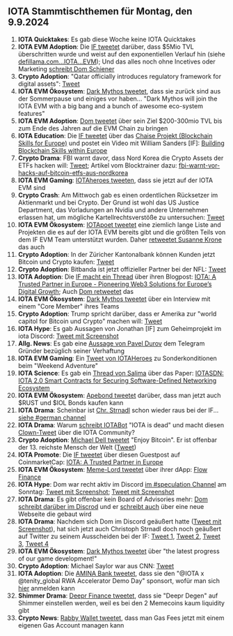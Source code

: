 ## IOTA Stammtischthemen für Montag, den 9.9.2024

1. **IOTA Quicktakes**: Es gab diese Woche keine IOTA Quicktakes 
2. **IOTA EVM Adoption**: Die [IF tweetet](https://x.com/iota/status/1830855443805085854) darüber, dass $5Mio TVL überschritten wurde und weist auf den exponentiellen Verlauf hin (siehe [defillama.com...IOTA...EVM](https://defillama.com/chain/IOTA%20EVM)); Und das alles noch ohne Incetives oder Marketing [schreibt Dom Schiener](https://x.com/DomSchiener/status/1830860613712527657)
3. **Crypto Adoption**: "Qatar officially introduces regulatory framework for digital assets": [Tweet](https://x.com/WatcherGuru/status/1830698541737746891)
4. **IOTA EVM Ökosystem**: [Dark Mythos tweetet](https://x.com/DarkMythosIOTA/status/1830516011457815030), dass sie zurück sind aus der Sommerpause und einiges vor haben... "Dark Mythos will join the IOTA EVM with a big bang and a bunch of awesome eco-system features"
5. **IOTA EVM Adoption**: [Dom tweetet](https://x.com/DomSchiener/status/1828221912947868084) über sein Ziel $200-300mio TVL bis zum Ende des Jahren auf die EVM Chain zu bringen
6. **IOTA Education**: Die [IF tweetet](https://x.com/iota/status/1830953896446980371) über das [Chaise Projekt (Blockchain Skills for Europe)](https://chaise-blockchainskills.eu/) und postet ein Video mit William Sanders [IF]: [Building Blockchain Skills within Europe](https://www.youtube.com/watch?v=QXVZc-jjP0Y)
7. **Crypto Drama**: FBI warnt davor, dass Nord Korea die Crypto Assets der ETFs hacken will: [Tweet](https://x.com/CollinBrownXRP/status/1831222120287760547); Artikel vom Blocktrainer dazu: [fbi-warnt-vor-hacks-auf-bitcoin-etfs-aus-nordkorea](https://www.blocktrainer.de/blog/fbi-warnt-vor-hacks-auf-bitcoin-etfs-aus-nordkorea)
8. **IOTA EVM Gaming**: [IOTAheroes tweeten](https://x.com/IotaHeroes/status/1830948772886581669), dass sie jetzt auf der IOTA EVM sind
9. **Crypto Crash**: Am Mittwoch gab es einen ordentlichen Rücksetzer im Aktienmarkt und bei Crypto. Der Grund ist wohl das US Justice Department, das Vorladungen an Nvidia und andere Unternehmen erlassen hat, um mögliche Kartellrechtsverstöße zu untersuchen: [Tweet](https://x.com/CollinBrownXRP/status/1831170166001983701)
10. **IOTA EVM Ökosystem**: [IOTApoet tweetet](https://x.com/IotaPoet/status/1830970436877767063) eine ziemlich lange Liste and Projekten die es auf der IOTA EVM bereits gibt und die größten Teils von dem IF EVM Team unterstützt wurden. Daher [retweetet Susanne Krone](https://x.com/SusanneKrone/status/1830975847437828428) das auch
11. **Crypto Adoption**: In der Züricher Kantonalbank können Kunden jetzt Bitcoin und Crypto kaufen: [Tweet](https://x.com/BitcoinMagazine/status/1831295803249275119)
12. **Crypto Adoption**: Bitbanda ist jetzt offizieller Partner bei der NFL: [Tweet](https://x.com/Bitpanda_global/status/1831604858551452147)
13. **IOTA Adoption**: Die [IF macht ein Thread](https://x.com/iota/status/1831678680218628489) über ihren Blogpost: [IOTA: A Trusted Partner in Europe - Pioneering Web3 Solutions for Europe’s Digital Growth](https://blog.iota.org/iota-a-trusted-partner-in-europe/); Auch [Dom retweetet](https://x.com/DomSchiener/status/1832100610956558651) das
14. **IOTA EVM Ökosystem**: [Dark Mythos tweetet](https://x.com/DarkMythosIOTA/status/1831692967494418799) über ein Interview mit einem "Core Member" ihres Teams 
15. **Crypto Adoption**: Trump spricht darüber, dass er Amerika zur "world capitol for Bitcoin und Crypto" machen will: [Tweet](https://x.com/saylor/status/1831749832823783890)
16. **IOTA Hype**: Es gab Aussagen von Jonathan [IF] zum Geheimprojekt im iota Discord: [Tweet mit Screenshot](https://x.com/Vrom14286662/status/1831977730671595541)
17. **Allg. News**: Es gab eine [Aussage von Pavel Durov](https://x.com/durov/status/1831826862936633657) dem Telegram Gründer bezüglich seiner Verhaftung
18. **IOTA EVM Gaming**: Ein [Tweet von IOTAHeroes](https://x.com/IotaHeroes/status/1831787268673253491) zu Sonderkonditionen beim "Weekend Adventure"
19. **IOTA Science**: Es gab ein [Thread von Salima](https://x.com/Salimasbegum/status/1831795143592267971) über das Paper: [IOTASDN: IOTA 2.0 Smart Contracts for Securing Software-Defined Networking Ecosystem](https://www.mdpi.com/1424-8220/24/17/5716)
20. **IOTA EVM Ökosystem**: [Apebond tweetet](https://x.com/ApeBond/status/1831784603616747695) darüber, dass man jetzt auch $RUST und $IOL Bonds kaufen kann
21. **IOTA Drama**: Scheinbar ist [Chr. Strnadl](https://twitter.com/archimate) schon wieder raus bei der IF...  [siehe #german channel](https://discord.com/channels/397872799483428865/1011169301631356978/1281699509092487211)
22. **IOTA Drama**: Warum [schreibt IOTABot](https://x.com/iotabots/status/1832117717568200830) "IOTA is dead" und macht diesen [Clown-Tweet](https://x.com/iotabots/status/1816808712243487026) über die IOTA Community?
23. **Crypto Adoption**: [Michael Dell tweetet](https://x.com/MichaelDell/status/1832137497943413115) "Enjoy Bitcoin". Er ist offenbar der 13. reichste Mensch der Welt ([Tweet](https://x.com/blocknewsdotcom/status/1832155630486089839))
24. **IOTA Promote**: Die [IF tweetet](https://x.com/iota/status/1832448746107318637) über diesen Guestpost auf CoinmarketCap: [IOTA: A Trusted Partner in Europe](https://coinmarketcap.com/community/articles/66d80eb56274207270cded23/)
25. **IOTA EVM Ökosystem**: [Meme-Lord tweetet](https://x.com/1000xAnon/status/1832073164207386789) über ihrer dApp: [Flow Finance](https://flow-finance.xyz/)
26. **IOTA Hype**: Dom war recht aktiv im Discord [im #speculation Channel](https://discord.com/channels/397872799483428865/738665041217323068/1282371157609414706) am Sonntag: [Tweet mit Screenshot](https://x.com/Vrom14286662/status/1832831973108191689); [Tweet mit Screenshot](https://x.com/Vrom14286662/status/1832833535528296816)
27. **IOTA Drama**: Es gibt offenbar kein Board of Advisories mehr: [Dom schreibt darüber im Discrod](https://discord.com/channels/397872799483428865/397872799483428867/1282367073863077959) und er [schreibt auch](https://discord.com/channels/397872799483428865/397872799483428867/1282375217221468223) über eine neue Webseite die gebaut wird
28. **IOTA Drama**: Nachdem sich Dom im Discord geäußert hatte ([Tweet mit Screenshot](https://x.com/GreyCEminence/status/1832827299437179279)), hat sich jetzt auch Christoph Strnadl doch noch geäußert auf Twitter zu seinem Ausscheiden bei der IF: [Tweet 1](https://x.com/archimate/status/1832835047919128636), [Tweet 2](https://x.com/archimate/status/1832836290334577124), [Tweet 3](https://x.com/archimate/status/1832837510197567556), [Tweet 4](https://x.com/archimate/status/1832838746711970085)
29. **IOTA EVM Ökosystem**: [Dark Mythos tweetet](https://x.com/DarkMythosIOTA/status/1833024768515154006) über "the latest progress of our game development!"
30. **Crypto Adoption**: Michael Saylor war aus CNN: [Tweet](https://x.com/TheBTCTherapist/status/1833112990633087299)
31. **IOTA Adoption**: Die [AMINA Bank tweetet](https://x.com/AMINABankGlobal/status/1832728085331853654), dass sie den "@IOTA x @tenity_global RWA Accelerator Demo Day" sponsort, wofür man sich [hier](https://lu.ma/tnnki0vs?hss_channel=tw-1024292924077629441&utm_campaign=Token%202049&utm_content=194164970&utm_medium=social&utm_source=twitter) anmelden kann
32. **Shimmer Drama**: [Deepr Finance tweetet](https://x.com/DeeprFinance/status/1833118413931127269), dass sie "Deepr Degen" auf Shimmer einstellen werden, weil es bei den 2 Memecoins kaum liquidity gibt
33. **Crypto News**: [Rabby Wallet tweetet](https://x.com/Rabby_io/status/1833117731412984014), dass man Gas Fees jetzt mit einem eigenen Gas Account managen kann
